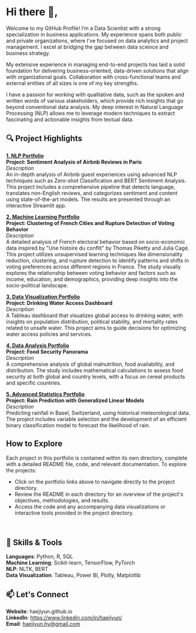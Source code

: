 # Hi there 👋,

Welcome to my GitHub Profile! I’m a Data Scientist with a strong specialization in business applications. My experience spans both public and private organizations, where I've focused on data analytics and project management. I excel at bridging the gap between data science and business strategy.

My extensive experience in managing end-to-end projects has laid a solid foundation for delivering business-oriented, data-driven solutions that align with organizational goals. Collaboration with cross-functional teams and external entities of all sizes is one of my key strengths.

I have a passion for working with qualitative data, such as the spoken and written words of various stakeholders, which provide rich insights that go beyond conventional data analysis. My deep interest in Natural Language Processing (NLP) allows me to leverage modern techniques to extract fascinating and actionable insights from textual data.

## 🔍 Project Highlights
[**1. NLP Portfolio**](https://github.com/haejiyun/NLP/blob/main/README.md)  
**Project: Sentiment Analysis of Airbnb Reviews in Paris**  
*Description*  
An in-depth analysis of Airbnb guest experiences using advanced NLP techniques such as Zero-shot Classification and BERT Sentiment Analysis. This project includes a comprehensive pipeline that detects language, translates non-English reviews, and categorizes sentiment and content using state-of-the-art models. The results are presented through an interactive Streamlit app.

[**2. Machine Learning Portfolio**](https://github.com/haejiyun/Machine-Learning/blob/main/README.md)  
**Project: Clustering of French Cities and Rupture Detection of Voting Behavior**  
*Description*  
A detailed analysis of French electoral behavior based on socio-economic data inspired by "Une histoire du conflit" by Thomas Piketty and Julia Cagé. This project utilizes unsupervised learning techniques like dimensionality reduction, clustering, and rupture detection to identify patterns and shifts in voting preferences across different regions in France. The study visually explores the relationship between voting behavior and factors such as income, education, and demographics, providing deep insights into the socio-political landscape.

[**3. Data Visualization Portfolio**](https://github.com/haejiyun/Data-Visualisation/blob/main/README.md)   
**Project: Drinking Water Access Dashboard**  
*Description*  
A Tableau dashboard that visualizes global access to drinking water, with insights on population distribution, political stability, and mortality rates related to unsafe water. This project aims to guide decisions for optimizing water access policies and services.

[**4. Data Analysis Portfolio**](https://github.com/haejiyun/Data-Analysis/blob/main/README.md)   
**Project: Food Security Panorama**  
*Description*   
A comprehensive analysis of global malnutrition, food availability, and distribution. The study includes mathematical calculations to assess food security at both global and country levels, with a focus on cereal products and specific countries.

[**5. Advanced Statistics Portfolio**](https://github.com/haejiyun/Advanced-Statistics/blob/main/README.md)   
**Project: Rain Prediction with Generalized Linear Models**  
*Description*  
Predicting rainfall in Basel, Switzerland, using historical meteorological data. The project includes variable selection and the development of an efficient binary classification model to forecast the likelihood of rain.

## How to Explore  
Each project in this portfolio is contained within its own directory, complete with a detailed README file, code, and relevant documentation. 
To explore the projects:  
- Click on the portfolio links above to navigate directly to the project directory.  
- Review the README in each directory for an overview of the project's objectives, methodologies, and results.  
- Access the code and any accompanying data visualizations or interactive tools provided in the project directory.  
<br>

## 🌟 Skills & Tools
**Languages**: Python, R, SQL <br>
**Machine Learning**: Scikit-learn, TensorFlow, PyTorch <br>
**NLP**: NLTK, BERT <br>
**Data Visualization**: Tableau, Power BI, Plotly, Matplotlib <br>

## 📫 Let's Connect
**Website**: haejiyun.github.io <br>
**LinkedIn**: https://www.linkedin.com/in/haejiyun/ <br>
**Email**: haejiyun.hy@gmail.com <br>

